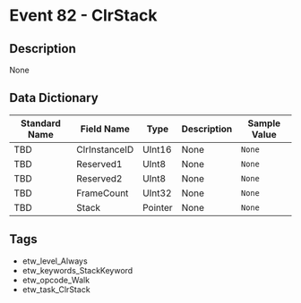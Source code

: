 # Event 82 - ClrStack

## Description
None

## Data Dictionary
|Standard Name|Field Name|Type|Description|Sample Value|
|---|---|---|---|---|
|TBD|ClrInstanceID|UInt16|None|`None`|
|TBD|Reserved1|UInt8|None|`None`|
|TBD|Reserved2|UInt8|None|`None`|
|TBD|FrameCount|UInt32|None|`None`|
|TBD|Stack|Pointer|None|`None`|

## Tags
* etw_level_Always
* etw_keywords_StackKeyword
* etw_opcode_Walk
* etw_task_ClrStack